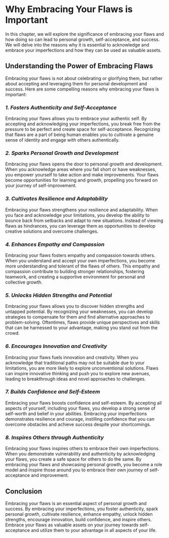 Why Embracing Your Flaws is Important
==============================================

In this chapter, we will explore the significance of embracing your flaws and how doing so can lead to personal growth, self-acceptance, and success. We will delve into the reasons why it is essential to acknowledge and embrace your imperfections and how they can be used as valuable assets.

**Understanding the Power of Embracing Flaws**
----------------------------------------------

Embracing your flaws is not about celebrating or glorifying them, but rather about accepting and leveraging them for personal development and success. Here are some compelling reasons why embracing your flaws is important:

### *1. Fosters Authenticity and Self-Acceptance*

Embracing your flaws allows you to embrace your authentic self. By accepting and acknowledging your imperfections, you break free from the pressure to be perfect and create space for self-acceptance. Recognizing that flaws are a part of being human enables you to cultivate a genuine sense of identity and engage with others authentically.

### *2. Sparks Personal Growth and Development*

Embracing your flaws opens the door to personal growth and development. When you acknowledge areas where you fall short or have weaknesses, you empower yourself to take action and make improvements. Your flaws become opportunities for learning and growth, propelling you forward on your journey of self-improvement.

### *3. Cultivates Resilience and Adaptability*

Embracing your flaws strengthens your resilience and adaptability. When you face and acknowledge your limitations, you develop the ability to bounce back from setbacks and adapt to new situations. Instead of viewing flaws as hindrances, you can leverage them as opportunities to develop creative solutions and overcome challenges.

### *4. Enhances Empathy and Compassion*

Embracing your flaws fosters empathy and compassion towards others. When you understand and accept your own imperfections, you become more understanding and tolerant of the flaws of others. This empathy and compassion contribute to building stronger relationships, fostering teamwork, and creating a supportive environment for personal and collective growth.

### *5. Unlocks Hidden Strengths and Potential*

Embracing your flaws allows you to discover hidden strengths and untapped potential. By recognizing your weaknesses, you can develop strategies to compensate for them and find alternative approaches to problem-solving. Oftentimes, flaws provide unique perspectives and skills that can be harnessed to your advantage, making you stand out from the crowd.

### *6. Encourages Innovation and Creativity*

Embracing your flaws fuels innovation and creativity. When you acknowledge that traditional paths may not be suitable due to your limitations, you are more likely to explore unconventional solutions. Flaws can inspire innovative thinking and push you to explore new avenues, leading to breakthrough ideas and novel approaches to challenges.

### *7. Builds Confidence and Self-Esteem*

Embracing your flaws boosts confidence and self-esteem. By accepting all aspects of yourself, including your flaws, you develop a strong sense of self-worth and belief in your abilities. Embracing your imperfections demonstrates resilience and courage, instilling confidence that you can overcome obstacles and achieve success despite your shortcomings.

### *8. Inspires Others through Authenticity*

Embracing your flaws inspires others to embrace their own imperfections. When you demonstrate vulnerability and authenticity by acknowledging your flaws, you create a safe space for others to do the same. By embracing your flaws and showcasing personal growth, you become a role model and inspire those around you to embrace their own journey of self-acceptance and improvement.

**Conclusion**
--------------

Embracing your flaws is an essential aspect of personal growth and success. By embracing your imperfections, you foster authenticity, spark personal growth, cultivate resilience, enhance empathy, unlock hidden strengths, encourage innovation, build confidence, and inspire others. Embrace your flaws as valuable assets on your journey towards self-acceptance and utilize them to your advantage in all aspects of your life.
